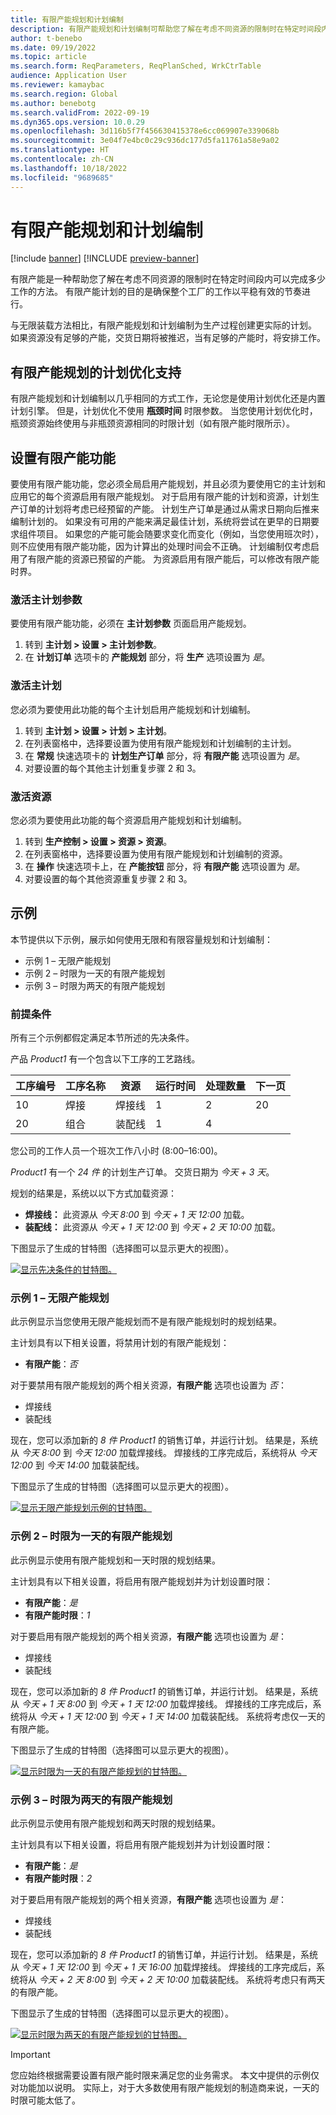 ```yaml
---
title: 有限产能规划和计划编制
description: 有限产能规划和计划编制可帮助您了解在考虑不同资源的限制时在特定时间段内可以完成多少工作。
author: t-benebo
ms.date: 09/19/2022
ms.topic: article
ms.search.form: ReqParameters, ReqPlanSched, WrkCtrTable
audience: Application User
ms.reviewer: kamaybac
ms.search.region: Global
ms.author: benebotg
ms.search.validFrom: 2022-09-19
ms.dyn365.ops.version: 10.0.29
ms.openlocfilehash: 3d116b5f7f456630415378e6cc069907e339068b
ms.sourcegitcommit: 3e04f7e4bc0c29c936dc177d5fa11761a58e9a02
ms.translationtype: HT
ms.contentlocale: zh-CN
ms.lasthandoff: 10/18/2022
ms.locfileid: "9689685"
---
```

# <a name="finite-capacity-planning-and-scheduling"></a>有限产能规划和计划编制

[!include [banner](../../includes/banner.md)]
[!INCLUDE [preview-banner](../../includes/preview-banner.md)]
<!--KFM: Preview until 10.0.31 GA -->

有限产能是一种帮助您了解在考虑不同资源的限制时在特定时间段内可以完成多少工作的方法。 有限产能计划的目的是确保整个工厂的工作以平稳有效的节奏进行。

与无限装载方法相比，有限产能规划和计划编制为生产过程创建更实际的计划。 如果资源没有足够的产能，交货日期将被推迟，当有足够的产能时，将安排工作。

## <a name="planning-optimization-support-for-finite-capacity-planning"></a>有限产能规划的计划优化支持

有限产能规划和计划编制以几乎相同的方式工作，无论您是使用计划优化还是内置计划引擎。 但是，计划优化不使用 **瓶颈时间** 时限参数。 当您使用计划优化时，瓶颈资源始终使用与非瓶颈资源相同的时限计划（如有限产能时限所示）。

## <a name="set-up-finite-capacity-functionality"></a>设置有限产能功能

要使用有限产能功能，您必须全局启用产能规划，并且必须为要使用它的主计划和应用它的每个资源启用有限产能规划。 对于启用有限产能的计划和资源，计划生产订单的计划将考虑已经预留的产能。 计划生产订单是通过从需求日期向后推来编制计划的。 如果没有可用的产能来满足最佳计划，系统将尝试在更早的日期要求组件项目。 如果您的产能可能会随要求变化而变化（例如，当您使用班次时），则不应使用有限产能功能，因为计算出的处理时间会不正确。 计划编制仅考虑启用了有限产能的资源已预留的产能。 为资源启用有限产能后，可以修改有限产能时界。

### <a name="activate-master-planning-parameters"></a>激活主计划参数

要使用有限产能功能，必须在 **主计划参数** 页面启用产能规划。

1. 转到 **主计划 \> 设置 \> 主计划参数**。
1. 在 **计划订单** 选项卡的 **产能规划** 部分，将 **生产** 选项设置为 *是*。

### <a name="activate-a-master-plan"></a>激活主计划

您必须为要使用此功能的每个主计划启用产能规划和计划编制。

1. 转到 **主计划 \> 设置 \> 计划 \> 主计划**。
1. 在列表窗格中，选择要设置为使用有限产能规划和计划编制的主计划。
1. 在 **常规** 快速选项卡的 **计划生产订单** 部分，将 **有限产能** 选项设置为 *是*。
1. 对要设置的每个其他主计划重复步骤 2 和 3。

### <a name="activate-resources"></a>激活资源

您必须为要使用此功能的每个资源启用产能规划和计划编制。

1. 转到 **生产控制 \> 设置 \> 资源 \> 资源**。
1. 在列表窗格中，选择要设置为使用有限产能规划和计划编制的资源。
1. 在 **操作** 快速选项卡上，在 **产能按钮** 部分，将 **有限产能** 选项设置为 *是*。
1. 对要设置的每个其他资源重复步骤 2 和 3。

## <a name="examples"></a>示例

本节提供以下示例，展示如何使用无限和有限容量规划和计划编制：

- 示例 1 – 无限产能规划
- 示例 2 – 时限为一天的有限产能规划
- 示例 3 – 时限为两天的有限产能规划

### <a name="preconditions"></a>前提条件

所有三个示例都假定满足本节所述的先决条件。

产品 *Product1* 有一个包含以下工序的工艺路线。

| 工序编号 | 工序名称 | 资源        | 运行时间 | 处理数量 | 下一页 |
|---------------|----------------|-----------------|----------|--------------|------|
| 10            | 焊接        | 焊接线    | 1        | 2            | 20   |
| 20            | 组合     | 装配线 | 1        | 4            |      |

您公司的工作人员一个班次工作八小时 (8:00–16:00)。

*Product1* 有一个 *24 件* 的计划生产订单。 交货日期为 *今天 + 3 天*。

规划的结果是，系统以以下方式加载资源：

- **焊接线：** 此资源从 *今天 8:00* 到 *今天 + 1 天 12:00* 加载。
- **装配线：** 此资源从 *今天 + 1 天 12:00* 到 *今天 + 2 天 10:00* 加载。

下图显示了生成的甘特图（选择图可以显示更大的视图）。

[![显示先决条件的甘特图。](media/finite-examples-conditions-small.png "显示先决条件的甘特图")](media/finite-examples-conditions.png)

### <a name="example-1--infinite-capacity-planning"></a>示例 1 – 无限产能规划

此示例显示当您使用无限产能规划而不是有限产能规划时的规划结果。

主计划具有以下相关设置，将禁用计划的有限产能规划：

- **有限产能**：*否*

对于要禁用有限产能规划的两个相关资源，**有限产能** 选项也设置为 *否*：

- 焊接线
- 装配线

现在，您可以添加新的 *8 件* *Product1* 的销售订单，并运行计划。 结果是，系统从 *今天 8:00* 到 *今天 12:00* 加载焊接线。 焊接线的工序完成后，系统将从 *今天 12:00* 到 *今天 14:00* 加载装配线。

下图显示了生成的甘特图（选择图可以显示更大的视图）。

[![显示无限产能规划示例的甘特图。](media/finite-examples-example1-small.png "显示无限产能规划示例的甘特图")](media/finite-examples-example1.png)

### <a name="example-2--finite-capacity-planning-with-a-time-fence-of-one-day"></a>示例 2 – 时限为一天的有限产能规划

此示例显示使用有限产能规划和一天时限的规划结果。

主计划具有以下相关设置，将启用有限产能规划并为计划设置时限：

- **有限产能**：*是*
- **有限产能时限**：*1*

对于要启用有限产能规划的两个相关资源，**有限产能** 选项也设置为 *是*：

- 焊接线
- 装配线

现在，您可以添加新的 *8 件* *Product1* 的销售订单，并运行计划。 结果是，系统从 *今天 + 1 天 8:00* 到 *今天 + 1 天 12:00* 加载焊接线。 焊接线的工序完成后，系统将从 *今天 + 1 天 12:00* 到 *今天 + 1 天 14:00* 加载装配线。 系统将考虑仅一天的有限产能。

下图显示了生成的甘特图（选择图可以显示更大的视图）。

[![显示时限为一天的有限产能规划的甘特图。](media/finite-examples-example2-small.png "显示时限为一天的有限产能规划的甘特图")](media/finite-examples-example2.png)

### <a name="example-3--finite-capacity-planning-with-a-time-fence-of-two-days"></a>示例 3 – 时限为两天的有限产能规划

此示例显示使用有限产能规划和两天时限的规划结果。

主计划具有以下相关设置，将启用有限产能规划并为计划设置时限：

- **有限产能**：*是*
- **有限产能时限**：*2*

对于要启用有限产能规划的两个相关资源，**有限产能** 选项也设置为 *是*：

- 焊接线
- 装配线

现在，您可以添加新的 *8 件* *Product1* 的销售订单，并运行计划。 结果是，系统从 *今天 + 1 天 12:00* 到 *今天 + 1 天 16:00* 加载焊接线。 焊接线的工序完成后，系统将从 *今天 + 2 天 8:00* 到 *今天 + 2 天 10:00* 加载装配线。 系统将考虑只有两天的有限产能。

下图显示了生成的甘特图（选择图可以显示更大的视图）。

[![显示时限为两天的有限产能规划的甘特图。](media/finite-examples-example3-small.png "显示时限为两天的有限产能规划的甘特图")](media/finite-examples-example3.png)

> [!IMPORTANT]
> 您应始终根据需要设置有限产能时限来满足您的业务需求。 本文中提供的示例仅对功能加以说明。 实际上，对于大多数使用有限产能规划的制造商来说，一天的时限可能太低了。
